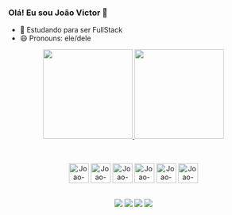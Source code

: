 ### Olá! Eu sou João Victor 👋

- 🌱 Estudando para ser FullStack
- 😄 Pronouns: ele/dele

<div align="center">
  <a href="https://github.com/jvictor1996">
    <img height="180em" src="https://github-readme-stats.vercel.app/api?username=jvictor1996&show_icons=true&theme=panda"/>
  </a>
  <a href="https://github.com/anuraghazra/convoychat">
    <img height="180em" src="https://github-readme-stats.vercel.app/api/top-langs/?username=jvictor1996&layout=compact&theme=panda"/>
  </a>
</div>

##


<div style="display: inline_block" align="center" margin-left="50px"><br>
  <img aling="center" alt="Joao-PHP" height="40" width="40" src="https://cdn.jsdelivr.net/gh/devicons/devicon/icons/php/php-original.svg"/>
  <img aling="center" alt="Joao-HTML" height="40" width="40" src="https://cdn.jsdelivr.net/gh/devicons/devicon/icons/html5/html5-original.svg"/>
  <img aling="center" alt="Joao-CSS" height="40" width="40" src="https://cdn.jsdelivr.net/gh/devicons/devicon/icons/css3/css3-original.svg"/>
  <img aling="center" alt="Joao-JS" height="40" width="40" src="https://cdn.jsdelivr.net/gh/devicons/devicon/icons/javascript/javascript-original.svg"/>
  <img aling="center" alt="Joao-CSHARP" height="40" width="40" src="https://cdn.jsdelivr.net/gh/devicons/devicon/icons/csharp/csharp-original.svg"/>       
  <img aling="center" alt="Joao-BOOTSTRAP" height="40" width="40" src="https://cdn.jsdelivr.net/gh/devicons/devicon/icons/bootstrap/bootstrap-original.svg"/>       
</div>

##

<div align="center" margin="20px">
  <a href="www.linkedin.com/in/joao-victor-pereira-41b551112" target="_blank"><img src="https://img.shields.io/badge/LinkedIn-0077B5?style=for-the-badge&logo=linkedin&logoColor=white" target="_blank"></a>
  <a href="https://www.facebook.com/profile.php?id=100002520806386" target="_blank"><img src="https://img.shields.io/badge/Facebook-1877F2?style=for-the-badge&logo=facebook&logoColor=white" target="_blank"></a>
  <a href="https://www.instagram.com/jv10victor/" target="_blank"><img src="https://img.shields.io/badge/Instagram-E4405F?style=for-the-badge&logo=instagram&logoColor=white" target="_blank"></a>
  <a href="mailto:jv-10-victor@live.com" target="_blank"><img src="https://img.shields.io/badge/Microsoft_Outlook-0078D4?style=for-the-badge&logo=microsoft-outlook&logoColor=white" target="_blank"></a>
</div>



